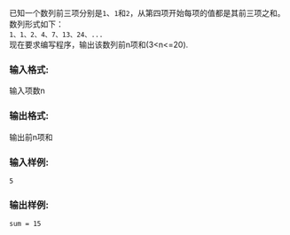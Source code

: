 已知一个数列前三项分别是`1`、`1`和`2`，从第四项开始每项的值都是其前三项之和。数列形式如下：  
`1、1、2、4、7、13、24、...`  
现在要求编写程序，输出该数列前n项和(3<n<=20).
### 输入格式:

输入项数n

### 输出格式:

输出前n项和

### 输入样例:
```in
5
```

### 输出样例:
```out
sum = 15
```

